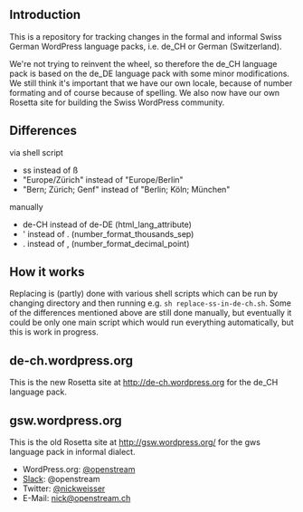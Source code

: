 Introduction
------------
This is a repository for tracking changes in the formal and informal Swiss German WordPress language packs, i.e. de_CH or German (Switzerland).

We're not trying to reinvent the wheel, so therefore the de_CH language pack is based on the de_DE language pack with some minor modifications. We still think it's important that we have our own locale, because of number formating and of course because of spelling. We also now have our own Rosetta site for building the Swiss WordPress community.

Differences
-----------
via shell script
- ss instead of ß
- "Europe/Zürich" instead of "Europe/Berlin"
- "Bern; Zürich; Genf" instead of "Berlin; Köln; München"

manually
- de-CH instead of de-DE (html_lang_attribute)
- ' instead of . (number_format_thousands_sep)
- . instead of , (number_format_decimal_point)


How it works
-------------
Replacing is (partly) done with various shell scripts which can be run by changing directory and then running e.g. `sh replace-ss-in-de-ch.sh`. Some of the differences mentioned above are still done manually, but eventually it could be only one main script which would run everything automatically, but this is work in progress.

de-ch.wordpress.org
-------------------
This is the new Rosetta site at http://de-ch.wordpress.org for the de_CH language pack.

gsw.wordpress.org
-----------------
This is the old Rosetta site at http://gsw.wordpress.org/ for the gws language pack in informal dialect.

- WordPress.org: <a href="https://profiles.wordpress.org/openstream">@openstream</a>
- <a href="https://wordpress.slack.com/">Slack</a>: @openstream
- Twitter: <a href="https://twitter.com/nickweisser">@nickweisser</a>
- E-Mail: nick@openstream.ch
